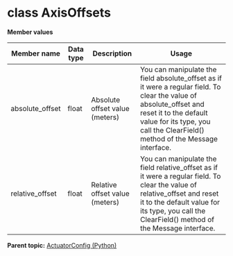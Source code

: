 # class AxisOffsets

 **Member values** 

|Member name|Data type|Description|Usage|
|-----------|---------|-----------|-----|
|absolute\_offset|float|Absolute offset value \(meters\)|You can manipulate the field absolute\_offset as if it were a regular field. To clear the value of absolute\_offset and reset it to the default value for its type, you call the ClearField\(\) method of the Message interface.|
|relative\_offset|float|Relative offset value \(meters\)|You can manipulate the field relative\_offset as if it were a regular field. To clear the value of relative\_offset and reset it to the default value for its type, you call the ClearField\(\) method of the Message interface.|

**Parent topic:** [ActuatorConfig \(Python\)](../../summary_pages/ActuatorConfig.md)

